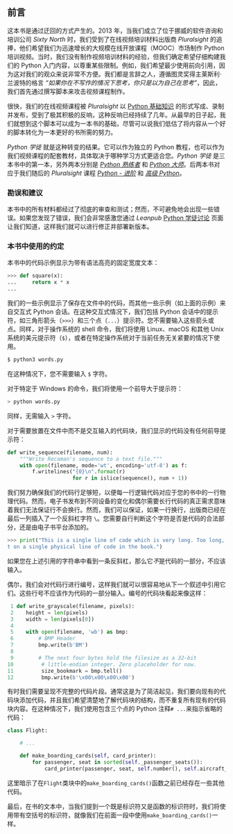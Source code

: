 ## 前言

这本书是通过迂回的方式产生的。2013 年，当我们成立了位于挪威的软件咨询和培训公司 *Sixty North* 时，我们受到了在线视频培训材料出版商 *Pluralsight* 的追捧，他们希望我们为迅速增长的大规模在线开放课程（MOOC）市场制作 Python 培训视频。当时，我们没有制作视频培训材料的经验，但我们确定希望仔细构建我们的 Python 入门内容，以尊重某些限制。例如，我们希望最少使用前向引用，因为这对我们的观众来说非常不方便。我们都是言辞之人，遵循图灵奖得主莱斯利·兰波特的格言 *“如果你在不写作的情况下思考，你只是以为自己在思考”*，因此，我们首先通过撰写脚本来攻击视频课程制作。

很快，我们的在线视频课程被 *Pluralsight* 以 [Python 基础知识](https://www.pluralsight.com/courses/python-fundamentals) 的形式写成、录制并发布，受到了极其积极的反响，这种反响已经持续了几年。从最早的日子起，我们就想到这个脚本可以成为一本书的基础，尽管可以说我们低估了将内容从一个好的脚本转化为一本更好的书所需的努力。

*Python 学徒* 就是这种转变的结果。它可以作为独立的 Python 教程，也可以作为我们视频课程的配套教材，具体取决于哪种学习方式更适合您。*Python 学徒* 是三本书中的第一本，另外两本分别是 [*Python 熟练者*](https://leanpub.com/python-journeyman) 和 [*Python 大师*](https://leanpub.com/python-master)。后两本书对应于我们随后的 *Pluralsight* 课程 [*Python - 进阶*](https://app.pluralsight.com/library/courses/python-beyond-basics/) 和 [*高级 Python*](https://app.pluralsight.com/library/courses/advanced-python/)。

### 勘误和建议

本书中的所有材料都经过了彻底的审查和测试；然而，不可避免地会出现一些错误。如果您发现了错误，我们会非常感激您通过 *Leanpub* [Python 学徒讨论](https://leanpub.com/python-apprentice/feedback) 页面让我们知道，这样我们就可以进行修正并部署新版本。

### 本书中使用的约定

本书中的代码示例显示为带有语法高亮的固定宽度文本：

```py
>>> def square(x):
...     return x * x
...

```

我们的一些示例显示了保存在文件中的代码，而其他一些示例（如上面的示例）来自交互式 Python 会话。在这种交互式情况下，我们包括 Python 会话中的提示符，如三角形箭头（`>>>`）和三个点（`...`）提示符。您不需要输入这些箭头或点。同样，对于操作系统的 shell 命令，我们将使用 Linux、macOS 和其他 Unix 系统的美元提示符（`$`），或者在特定操作系统对于当前任务无关紧要的情况下使用。

```py
$ python3 words.py

```

在这种情况下，您不需要输入 `$` 字符。

对于特定于 Windows 的命令，我们将使用一个前导大于提示符：

```py
> python words.py

```

同样，无需输入 `>` 字符。

对于需要放置在文件中而不是交互输入的代码块，我们显示的代码没有任何前导提示符：

```py
def write_sequence(filename, num):
    """Write Recaman's sequence to a text file."""
    with open(filename, mode='wt', encoding='utf-8') as f:
        f.writelines("{0}\n".format(r)
                     for r in islice(sequence(), num + 1))

```

我们努力确保我们的代码行足够短，以便每一行逻辑代码对应于您的书中的一行物理代码。然而，电子书发布到不同设备的变化和偶尔需要长行代码的真正需求意味着我们无法保证行不会换行。然而，我们可以保证，如果一行换行，出版商已经在最后一列插入了一个反斜杠字符 `\`。您需要自行判断这个字符是否是代码的合法部分，还是由电子书平台添加的。

```py
>>> print("This is a single line of code which is very long. Too long, in fact, to fi\
t on a single physical line of code in the book.")

```

如果您在上述引用的字符串中看到一条反斜杠，那么它*不*是代码的一部分，不应该输入。

偶尔，我们会对代码行进行编号，这样我们就可以很容易地从下一个叙述中引用它们。这些行号不应该作为代码的一部分输入。编号的代码块看起来像这样：

```py
 1 def write_grayscale(filename, pixels):
 2    height = len(pixels)
 3    width = len(pixels[0])
 4 
 5    with open(filename, 'wb') as bmp:
 6        # BMP Header
 7        bmp.write(b'BM')
 8 
 9        # The next four bytes hold the filesize as a 32-bit
10         # little-endian integer. Zero placeholder for now.
11         size_bookmark = bmp.tell()
12         bmp.write(b'\x00\x00\x00\x00')

```

有时我们需要呈现不完整的代码片段。通常这是为了简洁起见，我们要向现有的代码块添加代码，并且我们希望清楚地了解代码块的结构，而不重复所有现有的代码块内容。在这种情况下，我们使用包含三个点的 Python 注释`# ...`来指示省略的代码：

```py
class Flight:

    # ...

    def make_boarding_cards(self, card_printer):
        for passenger, seat in sorted(self._passenger_seats()):
            card_printer(passenger, seat, self.number(), self.aircraft_model())

```

这里暗示了在`Flight`类块中的`make_boarding_cards()`函数之前已经存在一些其他代码。

最后，在书的文本中，当我们提到一个既是标识符又是函数的标识符时，我们将使用带有空括号的标识符，就像我们在前面一段中使用`make_boarding_cards()`一样。
